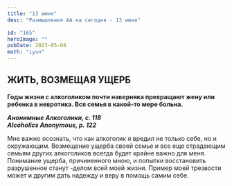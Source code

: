 ```yaml
---
title: "13 июня"
desc: "Размышления АА на сегодня - 13 июня"

id: "165"
heroImage: ""
pubDate: 2023-05-04
moth: "iyun"
---
```


## ЖИТЬ, ВОЗМЕЩАЯ УЩЕРБ

**Годы жизни с алкоголиком почти наверняка превращают жену или ребенка в
невротика. Вся семья в какой-то мере больна.**

**_Анонимные Алкоголики, с. 118  
Alcoholics Anonymous, p. 122_**

Мне важно осознать, что как алкоголик я вредил не только себе, но и
окружающим. Возмещение ущерба своей семье и все еще страдающим семьям других
алкоголиков всегда будет крайне важно для меня. Понимание ущерба, причиненного
мною, и попытки восстановить разрушенное станут -делом всей моей жизни. Пример
моей трезвости может и другим дать надежду и веру в помощь самим себе.
